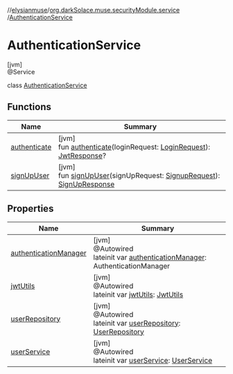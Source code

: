 //[elysianmuse](../../../index.md)/[org.darkSolace.muse.securityModule.service](../index.md)
/[AuthenticationService](index.md)

# AuthenticationService

[jvm]\
@Service

class [AuthenticationService](index.md)

## Functions

| Name | Summary |
|---|---|
| [authenticate](authenticate.md) | [jvm]<br>fun [authenticate](authenticate.md)(loginRequest: [LoginRequest](../../org.darkSolace.muse.securityModule.model/-login-request/index.md)): [JwtResponse](../../org.darkSolace.muse.securityModule.model/-jwt-response/index.md)? |
| [signUpUser](sign-up-user.md) | [jvm]<br>fun [signUpUser](sign-up-user.md)(signUpRequest: [SignupRequest](../../org.darkSolace.muse.securityModule.model/-signup-request/index.md)): [SignUpResponse](../../org.darkSolace.muse.securityModule.model/-sign-up-response/index.md) |

## Properties

| Name | Summary |
|---|---|
| [authenticationManager](authentication-manager.md) | [jvm]<br>@Autowired<br>lateinit var [authenticationManager](authentication-manager.md): AuthenticationManager |
| [jwtUtils](jwt-utils.md) | [jvm]<br>@Autowired<br>lateinit var [jwtUtils](jwt-utils.md): [JwtUtils](../-jwt-utils/index.md) |
| [userRepository](user-repository.md) | [jvm]<br>@Autowired<br>lateinit var [userRepository](user-repository.md): [UserRepository](../../org.darkSolace.muse.userModule.repository/-user-repository/index.md) |
| [userService](user-service.md) | [jvm]<br>@Autowired<br>lateinit var [userService](user-service.md): [UserService](../../org.darkSolace.muse.userModule.service/-user-service/index.md) |
